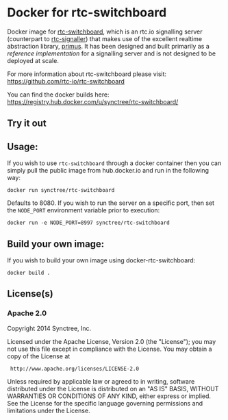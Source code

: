 # Docker for rtc-switchboard

Docker image for [rtc-switchboard](https://github.com/rtc-io/rtc-switchboard), 
which is an rtc.io signalling server (counterpart to
[rtc-signaller](https://github.com/rtc-io/rtc-signaller)) that makes use of
the excellent realtime abstraction library,
[primus](https://github.com/primus/primus). It has been designed and built
primarily as a _reference implementation_ for a signalling server and is
not designed to be deployed at scale.

For more information about rtc-switchboard please visit: https://github.com/rtc-io/rtc-switchboard

You can find the docker builds here: https://registry.hub.docker.com/u/synctree/rtc-switchboard/

## Try it out

## Usage:

If you wish to use `rtc-switchboard` through a docker container
then you can simply pull the public image from hub.docker.io and 
run in the following way:

```
docker run synctree/rtc-switchboard
```

Defaults to 8080. If you wish to run the server on a specific port, then set the `NODE_PORT`
environment variable prior to execution:

```
docker run -e NODE_PORT=8997 synctree/rtc-switchboard
```

## Build your own image:

If you wish to build your own image using docker-rtc-switchboard:

```
docker build .
```


## License(s)

### Apache 2.0

Copyright 2014 Synctree, Inc.

   Licensed under the Apache License, Version 2.0 (the "License");
   you may not use this file except in compliance with the License.
   You may obtain a copy of the License at

     http://www.apache.org/licenses/LICENSE-2.0

   Unless required by applicable law or agreed to in writing, software
   distributed under the License is distributed on an "AS IS" BASIS,
   WITHOUT WARRANTIES OR CONDITIONS OF ANY KIND, either express or implied.
   See the License for the specific language governing permissions and
   limitations under the License.
